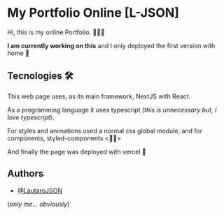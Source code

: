 
# My Portfolio Online [L-JSON]

Hi, this is my online Portfolio. 👨🏽‍💻

 __I am currently working on this__ and I only deployed the first version with home 🌱




## Tecnologies 🛠
This web page uses, as its main framework, NextJS with React.

As a programming language it uses typescript (*this is unnecessary but, I love typescript*).

For styles and animations used a normal css global module, and for components, styled-components <💅🏽>

And finally the page was deployed with vercel 💪



## Authors

- [@LautaroJSON](https://github.com/LautaroJSON) 






(*only me... obviously*)


